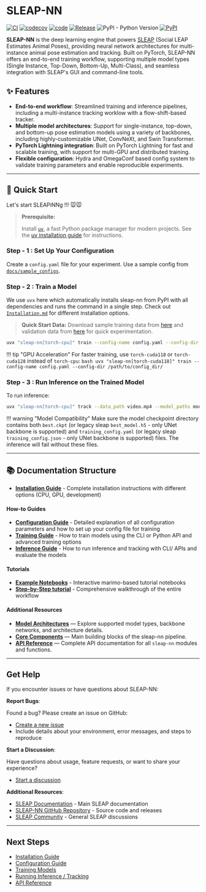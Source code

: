 # SLEAP-NN

[![CI](https://github.com/talmolab/sleap-nn/actions/workflows/ci.yml/badge.svg)](https://github.com/talmolab/sleap-nn/actions/workflows/ci.yml)
[![codecov](https://codecov.io/gh/talmolab/sleap-nn/branch/main/graph/badge.svg?token=Sj8kIFl3pi)](https://codecov.io/gh/talmolab/sleap-nn)
[![code](https://img.shields.io/github/stars/talmolab/sleap-nn)](https://github.com/talmolab/sleap-nn)
[![Release](https://img.shields.io/github/v/release/talmolab/sleap-nn?label=Latest)](https://github.com/talmolab/sleap-nn/releases/)
![PyPI - Python Version](https://img.shields.io/pypi/pyversions/sleap-nn)
[![PyPI](https://img.shields.io/pypi/v/sleap-nn?label=PyPI)](https://pypi.org/project/sleap-nn)

**SLEAP-NN** is the deep learning engine that powers [SLEAP](https://sleap.ai) (Social LEAP Estimates Animal Poses), providing neural network architectures for multi-instance animal pose estimation and tracking. Built on PyTorch, SLEAP-NN offers an end-to-end training workflow, supporting multiple model types (Single Instance, Top-Down, Bottom-Up, Multi-Class), and seamless integration with SLEAP's GUI and command-line tools.

## ✨ Features 

- **End-to-end workflow**: Streamlined training and inference pipelines, including a multi-instance tracking worklow with a flow-shift-based tracker.
- **Multiple model architectures**: Support for single-instance, top-down, and bottom-up pose estimation models using a variety of backbones, including highly-customizable UNet, ConvNeXt, and Swin Transformer.
- **PyTorch Lightning integration**: Built on PyTorch Lightning for fast and scalable training, with support for multi-GPU and distributed training.
- **Flexible configuration**: Hydra and OmegaConf based config system to validate training parameters and enable reproducible experiments.

---


## 🚀 Quick Start

Let's start SLEAPiNNg !!! 🐭🐭

> **Prerequisite:**  
> 
> Install [`uv`](https://github.com/astral-sh/uv), a fast Python package manager for modern projects. See the [uv installation guide](https://docs.astral.sh/uv/getting-started/installation/) for instructions.

### Step - 1 : Set Up Your Configuration

Create a `config.yaml` file for your experiment. Use a sample config from [`docs/sample_configs`](https://github.com/talmolab/sleap-nn/tree/main/docs/sample_configs).

### Step - 2 : Train a Model

We use `uvx` here which automatically installs sleap-nn from PyPI with all dependencies and runs the command in a single step. Check out [`Installation.md`](installation.md) for different installation options.

> **Quick Start Data:** Download sample training data from [here](https://storage.googleapis.com/sleap-data/datasets/BermanFlies/random_split1/train.pkg.slp) and validation data from [here](https://storage.googleapis.com/sleap-data/datasets/BermanFlies/random_split1/val.pkg.slp) for quick experimentation.

```bash
uvx "sleap-nn[torch-cpu]" train --config-name config.yaml --config-dir /path/to/config_dir/ "data_config.train_labels_path=[train.pkg.slp]" "data_config.val_labels_path=[val.pkg.slp]"
```

!!! tip "GPU Acceleration"
    For faster training, use `torch-cuda118` or `torch-cuda128` instead of `torch-cpu`:
    ```bash
    uvx "sleap-nn[torch-cuda118]" train --config-name config.yaml --config-dir /path/to/config_dir/
    ```


### Step - 3 : Run Inference on the Trained Model

To run inference:

```bash
uvx "sleap-nn[torch-cpu]" track --data_path video.mp4 --model_paths model_ckpt_dir/
```

!!! warning "Model Compatibility"
    Make sure the model checkpoint directory contains both `best.ckpt` (or legacy sleap `best_model.h5` - only UNet backbone is supported) and `training_config.yaml` (or legacy sleap `training_config.json` - only UNet backbone is supported) files. The inference will fail without these files.

---

## 📚 Documentation Structure

- **[Installation Guide](installation.md)** - Complete installation instructions with different options (CPU, GPU, development)

#### **How-to Guides**
- **[Configuration Guide](config.md)** - Detailed explanation of all configuration parameters and how to set up your config file for training
- **[Training Guide](training.md)** - How to train models using the CLI or Python API and advanced training options
- **[Inference Guide](inference.md)** - How to run inference and tracking with CLI/ APIs and evaluate the models

#### **Tutorials**
- **[Example Notebooks](example_notebooks.md)** - Interactive marimo-based tutorial notebooks
- **[Step-by-Step tutorial](step_by_step_tutorial.md)** - Comprehensive walkthrough of the entire workflow

#### **Additional Resources**

- **[Model Architectures](models.md)** — Explore supported model types, backbone networks, and architecture details.
- **[Core Components](core_components.md)** — Main building blocks of the sleap-nn pipeline.
- **[API Reference](api/index.md)** — Complete API documentation for all `sleap-nn` modules and functions.


---


## Get Help

If you encounter issues or have questions about SLEAP-NN:

**Report Bugs**:

Found a bug? Please create an issue on GitHub:
- [Create a new issue](https://github.com/talmolab/sleap-nn/issues/new)
- Include details about your environment, error messages, and steps to reproduce

**Start a Discussion**:

Have questions about usage, feature requests, or want to share your experience?
- [Start a discussion](https://github.com/talmolab/sleap-nn/discussions)

**Additional Resources**:

- [SLEAP Documentation](https://sleap.ai) - Main SLEAP documentation
- [SLEAP-NN GitHub Repository](https://github.com/talmolab/sleap-nn) - Source code and releases
- [SLEAP Community](https://github.com/talmolab/sleap/discussions) - General SLEAP discussions

---

## Next Steps

- [Installation Guide](installation.md)
- [Configuration Guide](config.md)
- [Training Models](training.md)
- [Running Inference / Tracking](inference.md)
- [API Reference](api/index.md)
